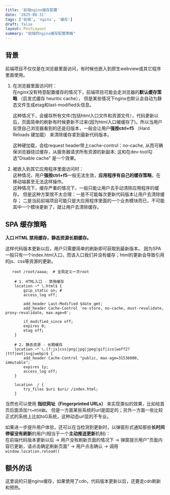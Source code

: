 ```yaml
---
title: '前端nginx缓存配置'
date: '2025-08-31'
tags: ['前端', 'nginx', '缓存']
draft: false
layout: PostLayout
summary: "前端的nginx缓存配置策略"
---
```


## 背景

前端项目不仅仅是在浏览器里面访问，有时候也嵌入到原生webview或其它程序里面使用。         

1. 在浏览器里面访问时：  
在nginx没有特意配置缓存的情况下，前端项目可能会走浏览器的**默认缓存策略** （启发式缓存 heuritic cache），
 但是某些情况下nginx也默认会自动为静态文件生成etag和last-modified头信息。  
    
    这种情况下，会缓存所有文件(包括html入口文件和资源文件），代码更新以后，页面简单的刷新有时候更新不过来(因为html入口被缓存了)。所以当用户反馈自己浏览器看到的还是旧版本，一般会让用户**强按ctrl+f5** （Hard Reloads 硬加载）
    来清除缓存拿到最新代码版本。  
    
    这种硬加载，会给request header带上cache-control：no-cache, 从而可确保浏览器绕过缓存，从服务器请求所有资源的新副本; 这和在dev-tool勾选"Disable cache" 是一个效果。

2. 被嵌入到其它应用程序里面访问时：     
这种情况，用户**强按ctrl+f5**一般无法生效，**应用程序有自己的缓存策略**，在移动端甚至无法这样操作。  
这种情况下，缓存严重的情况下，一般只能让用户去手动清除应用程序的缓存。
但是这种方案很不太合理：一是不可能每次更新代码版本让用户去清除缓存；
二是当前前端项目可能只是大应用程序里面的一个业务模块而已，不可能其中一个模块更新了，就让用户去清除缓存。


## SPA 缓存策略

**入口 HTML 禁用缓存，静态资源长期缓存。**  

这样代码版本更新以后，用户只需要简单的刷新即可获取到最新版本。
因为SPA一般只有一个index.html入口，而该入口我们并没有缓存；html的更新会导致引用的js、css等资源的更新。

```nginx
   root /root/aaaa;  # 全局定义一次root

    # 1. HTML入口 - 禁用缓存
    location ~* \.html$ {
        gzip_static on; #
        access_log off;

        add_header Last-Modified $date_gmt;
        add_header Cache-Control 'no-store, no-cache, must-revalidate, proxy-revalidate, max-age=0';
        
        if_modified_since off;
        expires 0;
        etag off;
    }

    # 2. 静态资源 - 长期缓存
    location ~* \.(?:js|css|png|jpg|jpeg|gif|ico|woff2?|ttf|eot|svg|webp)$ {
        add_header Cache-Control "public, max-age=31536000, immutable";
        expires 1y;
        access_log off;
    }

    location  / {
        try_files $uri $uri/ /index.html;
    }

```

当然也可以使用 **指纹网址（Fingerprinted URLs）** 来实现类似的效果，比如给首页后面添加`?t=时间戳`。
但是一方面某些系统的url是固定的；另外一方面一些比较正式的系统上比如toG系统，这种动态url显的不专业。

如果进一步提升用户体验，还可以在当检测到更新时，以弹窗形式通知那些**长时间停留没有刷新**的用户(相当于一个**主动推送更新**机制)：  
在前端代码版本更新以后 → 用户没有刷新页面的情况下 → 弹窗提示用户"页面内容已更新，请点击确定刷新页面" → 用户点击确认 → 调用`window.location.reload() `


## 额外的话

这里说的只是nginx缓存，如果使用了cdn，代码版本更新以后，还要走cdn刷新和预热。